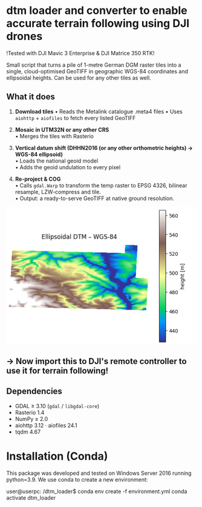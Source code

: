 # dtm loader and converter to enable accurate terrain following using DJI drones
!Tested with DJI Mavic 3 Enterprise & DJI Matrice 350 RTK!

Small script that turns a pile of 1-metre German DGM raster tiles into a single, cloud-optimised GeoTIFF in geographic WGS-84 coordinates and ellipsoidal heights.
Can be used for any other tiles as well.

What it does
------------

1. **Download tiles**
   • Reads the Metalink catalogue .meta4 files
   • Uses `aiohttp` + `aiofiles` to fetch every listed GeoTIFF 
    

2. **Mosaic in UTM32N or any other CRS**  
   • Merges the tiles with Rasterio

3. **Vertical datum shift (DHHN2016 (or any other orthometric heights) → WGS-84 ellipsoid)**  
   • Loads the national geoid model  
   • Adds the geoid undulation to every pixel

4. **Re-project & COG**  
   • Calls `gdal.Warp` to transform the temp raster to EPSG 4326, bilinear
     resample, LZW-compress and tile.  
   • Output: a ready-to-serve GeoTIFF at native ground resolution.
   
![Image showing elevation file loaded](dtm_image.PNG)

## -> Now import this to DJI's remote controller to use it for terrain following!


Dependencies
------------

* GDAL ≥ 3.10 (`gdal` / `libgdal-core`)
* Rasterio 1.4
* NumPy ≥ 2.0
* aiohttp 3.12 · aiofiles 24.1
* tqdm 4.67

# Installation (Conda)
This package was developed and tested on Windows Server 2016 running python=3.9.
We use conda to create a new environment:

user@userpc: /dtm_loader$ conda env create -f environment.yml
conda activate dtm_loader
